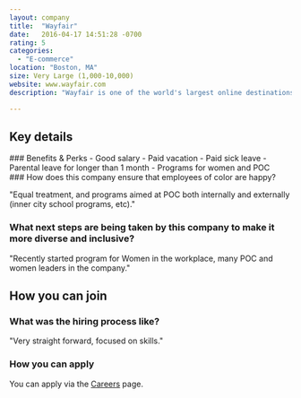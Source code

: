 ```yaml
---
layout: company
title:  "Wayfair"
date:   2016-04-17 14:51:28 -0700
rating: 5
categories:
  - "E-commerce"
location: "Boston, MA"
size: Very Large (1,000-10,000)
website: www.wayfair.com
description: "Wayfair is one of the world's largest online destinations for the home."

---
```


## Key details

<div class="benefits-and-perks">
  ### Benefits & Perks
  - Good salary
  - Paid vacation
  - Paid sick leave
  - Parental leave for longer than 1 month
  - Programs for women and POC

</div>

<div class="ensure-happiness">
  ### How does this company ensure that employees of color are happy?

  "Equal treatment, and programs aimed at POC both internally and externally (inner city school programs, etc)."
</div>

### What next steps are being taken by this company to make it more diverse and inclusive?

  "Recently started program for Women in the workplace, many POC and women leaders in the company."

<div class="donation-placeholder">
  <!-- Dynamically insert via JS please -->
</div>

## How you can join

### What was the hiring process like?
  "Very straight forward, focused on skills."

### How you can apply
You can apply via the [Careers](http://www.wayfair.com/careers) page.
